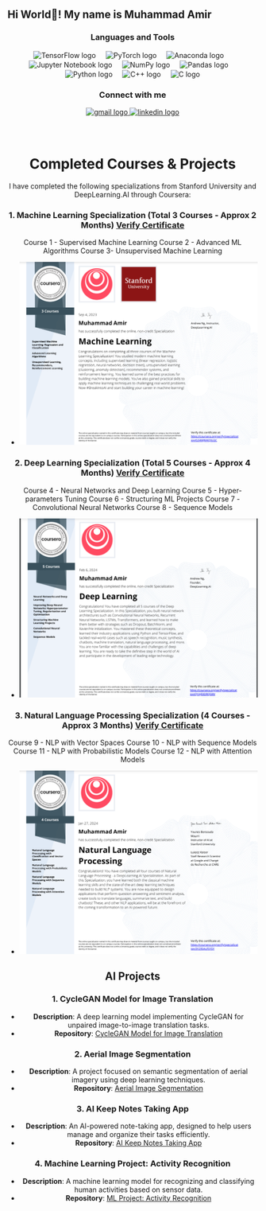 <h2 align="left">Hi World👋! My name is Muhammad Amir</h2>

###

<div align="center">
  <!-- GitHub stats card showing total contributions, private commits, and other stats for user "ammyjutt" -->
<!--   <img src="https://github-readme-stats.vercel.app/api?username=ammyjutt&hide_title=false&hide_rank=false&show_icons=true&include_all_commits=true&count_private=true&disable_animations=false&theme=dracula&locale=en&hide_border=false" height="150" alt="stats graph" /> -->

  <!-- Top languages card displaying the most frequently used programming languages for user "ammyjutt" -->

  <!--
  <img src="https://github-readme-stats.vercel.app/api/top-langs?username=ammyjutt&locale=en&hide_title=false&layout=compact&card_width=320&langs_count=5&theme=dracula&hide_border=false" height="150" alt="languages graph" />
</div>
-->


###




<h3 align="center">Languages and Tools</h3>
<div align="center">
  <!-- Added TensorFlow, PyTorch, Langchain, NumPy, Pandas logos with vertical alignment -->
  <img src="https://cdn.jsdelivr.net/gh/devicons/devicon/icons/tensorflow/tensorflow-original.svg" height="30" alt="TensorFlow logo" style="vertical-align: middle;" />
  <img width="12" />
  <img src="https://cdn.jsdelivr.net/gh/devicons/devicon/icons/pytorch/pytorch-original.svg" height="30" alt="PyTorch logo" style="vertical-align: middle;" />
  <img width="12" />

  
  <!-- Anaconda Icon -->
<img src="https://cdn.jsdelivr.net/gh/devicons/devicon/icons/anaconda/anaconda-original.svg" height="30" alt="Anaconda logo" style="vertical-align: middle;" />
<img width="12" />

<!-- Jupyter Notebook Icon -->
<img src="https://cdn.jsdelivr.net/gh/devicons/devicon/icons/jupyter/jupyter-original.svg" height="30" alt="Jupyter Notebook logo" style="vertical-align: middle;" />
  <img width="12" />

  

  <img src="https://cdn.jsdelivr.net/gh/devicons/devicon/icons/numpy/numpy-original.svg" height="30" alt="NumPy logo" style="vertical-align: middle;" />
  <img width="12" />
  <img src="https://cdn.jsdelivr.net/gh/devicons/devicon/icons/pandas/pandas-original.svg" height="30" alt="Pandas logo" style="vertical-align: middle;" />
  <img width="12" />
  <img src="https://cdn.jsdelivr.net/gh/devicons/devicon/icons/python/python-original.svg" height="30" alt="Python logo" style="vertical-align: middle;" />
  <img width="12" />
  <img src="https://cdn.jsdelivr.net/gh/devicons/devicon/icons/cplusplus/cplusplus-original.svg" height="30" alt="C++ logo" style="vertical-align: middle;" />
  <img width="12" />
  <img src="https://cdn.jsdelivr.net/gh/devicons/devicon/icons/c/c-original.svg" height="30" alt="C logo" style="vertical-align: middle;" />
</div>

###

<h3 align="center">Connect with me</h3>
<div align="center">
  <!-- Updated contact information -->
  <a href="mailto:7mramir@gmail.com" target="_blank">
    <img src="https://img.shields.io/static/v1?message=Gmail&logo=gmail&label=&color=D14836&logoColor=white&labelColor=&style=for-the-badge" height="35" alt="gmail logo" />
  </a>
  <a href="https://www.linkedin.com/in/muhammad-amir-228a3a248/" target="_blank">
    <img src="https://img.shields.io/static/v1?message=LinkedIn&logo=linkedin&label=&color=0077B5&logoColor=white&labelColor=&style=for-the-badge" height="35" alt="linkedin logo" />
  </a>
</div>

###

<br clear="both">

<h1> Completed Courses & Projects </h1>




I have completed the following specializations from Stanford University and DeepLearning.AI through Coursera:

### 1. Machine Learning Specialization (Total 3 Courses - Approx 2 Months) [Verify Certificate](https://coursera.org/share/ce17284074fe18f6d2ef82c8b2176e7e)
Course 1 - Supervised Machine Learning
Course 2 - Advanced ML Algorithms
Course 3- Unsupervised Machine Learning
- ![Certificate](resources/ML_Cert.png)  

### 2. Deep Learning Specialization (Total 5 Courses - Approx 4 Months) [Verify Certificate](https://coursera.org/share/99133df357346e1d48912e0bb2a41094)
Course 4 - Neural Networks and Deep Learning
Course 5 - Hyper-parameters Tuning
Course 6 - Structuring ML Projects
Course 7 - Convolutional Neural Networks
Course 8 - Sequence Models
- ![Certificate](resources/DL_Cert.png)  
  

### 3. Natural Language Processing Specialization (4 Courses - Approx 3 Months) [Verify Certificate](https://coursera.org/share/5351448580bf8a4a23cd5b72add8abdc)
Course 9 - NLP with Vector Spaces
Course 10 - NLP with Sequence Models
Course 11 - NLP with Probabilistic Models
Course 12 - NLP with Attention Models
- ![Certificate](resources/NLP_Cert.png)  


## AI Projects

### 1. CycleGAN Model for Image Translation
- **Description**: A deep learning model implementing CycleGAN for unpaired image-to-image translation tasks.
- **Repository**: [CycleGAN Model for Image Translation](https://github.com/ammyjutt/CycleGAN_Model_For_Image_Translation)

### 2. Aerial Image Segmentation
- **Description**: A project focused on semantic segmentation of aerial imagery using deep learning techniques.
- **Repository**: [Aerial Image Segmentation](https://github.com/ammyjutt/Aerial_Image_Segmentation)

### 3. AI Keep Notes Taking App
- **Description**: An AI-powered note-taking app, designed to help users manage and organize their tasks efficiently.
- **Repository**: [AI Keep Notes Taking App](https://github.com/ammyjutt/AI-Keep-Notes-Taking-App)

### 4. Machine Learning Project: Activity Recognition
- **Description**: A machine learning model for recognizing and classifying human activities based on sensor data.
- **Repository**: [ML Project: Activity Recognition](https://github.com/ammyjutt/ML_Project_Activity_Recognition)

<br>


  


